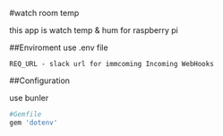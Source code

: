 #watch room temp

this app is watch temp & hum for raspberry pi

##Enviroment
use .env file

```
REQ_URL - slack url for immcoming Incoming WebHooks
```

##Configuration

use bunler 

```ruby
#Gemfile
gem 'dotenv'
```


